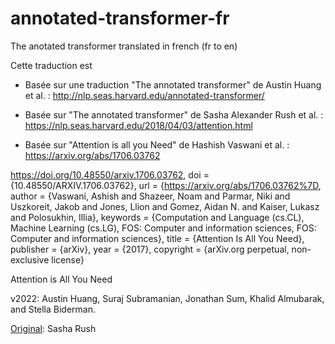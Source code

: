 # annotated-transformer-fr
The anotated transformer translated in french (fr to en)

Cette traduction est

- Basée sur une traduction "The annotated transformer" de Austin Huang et al. : http://nlp.seas.harvard.edu/annotated-transformer/

- Basée sur "The annotated transformer" de Sasha Alexander Rush et al. : https://nlp.seas.harvard.edu/2018/04/03/attention.html

- Basée sur "Attention is all you Need" de Hashish Vaswani et al. : https://arxiv.org/abs/1706.03762

https://doi.org/10.48550/arxiv.1706.03762, doi = {10.48550/ARXIV.1706.03762}, url = {https://arxiv.org/abs/1706.03762%7D, author = {Vaswani, Ashish and Shazeer, Noam and Parmar, Niki and Uszkoreit, Jakob and Jones, Llion and Gomez, Aidan N. and Kaiser, Lukasz and Polosukhin, Illia}, keywords = {Computation and Language (cs.CL), Machine Learning (cs.LG), FOS: Computer and information sciences, FOS: Computer and information sciences}, title = {Attention Is All You Need}, publisher = {arXiv}, year = {2017}, copyright = {arXiv.org perpetual, non-exclusive license}

Attention is All You Need

v2022: Austin Huang, Suraj Subramanian, Jonathan Sum, Khalid Almubarak, and Stella Biderman.

[Original](https://nlp.seas.harvard.edu/2018/04/03/attention.html): Sasha Rush
